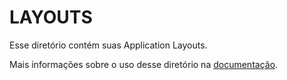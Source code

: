# LAYOUTS

Esse diretório contém suas Application Layouts.

Mais informações sobre o uso desse diretório na [documentação](https://nuxtjs.org/guide/views#layouts).
